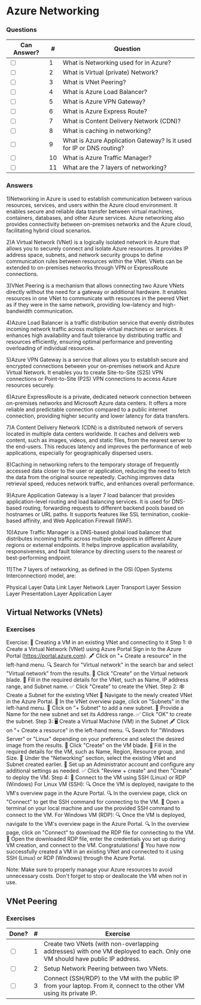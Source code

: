 # Azure Networking

### Questions

| Can Answer? | # | Question |
| --- | --- | --- |
| <input type="checkbox"> | 1 | What is Networking used for in Azure? |
| <input type="checkbox"> | 2 | What is Virtual (private) Network? |
| <input type="checkbox"> | 3 | What is VNet Peering? |
| <input type="checkbox"> | 4 | What is Azure Load Balancer? |
| <input type="checkbox"> | 5 | What is Azure VPN Gateway? |
| <input type="checkbox"> | 6 | What is Azure Express Route? |
| <input type="checkbox"> | 7 | What is Content Delivery Network (CDN)? |
| <input type="checkbox"> | 8 | What is caching in networking? |
| <input type="checkbox"> | 9 | What is Azure Application Gateway? Is it used for IP or DNS routing? |
| <input type="checkbox"> | 10 | What is Azure Traffic Manager? |
| <input type="checkbox"> | 11 | What are the 7 layers of networking? |

### Answers


1)Networking in Azure is used to establish communication between various resources, services, and users within the Azure cloud environment. It enables secure and reliable data transfer between virtual machines, containers, databases, and other Azure services. Azure networking also provides connectivity between on-premises networks and the Azure cloud, facilitating hybrid cloud scenarios.


2)A Virtual Network (VNet) is a logically isolated network in Azure that allows you to securely connect and isolate Azure resources. It provides IP address space, subnets, and network security groups to define communication rules between resources within the VNet. VNets can be extended to on-premises networks through VPN or ExpressRoute connections.


3)VNet Peering is a mechanism that allows connecting two Azure VNets directly without the need for a gateway or additional hardware. It enables resources in one VNet to communicate with resources in the peered VNet as if they were in the same network, providing low-latency and high-bandwidth communication.


4)Azure Load Balancer is a traffic distribution service that evenly distributes incoming network traffic across multiple virtual machines or services. It enhances high availability and fault tolerance by distributing traffic and resources efficiently, ensuring optimal performance and preventing overloading of individual resources.


5)Azure VPN Gateway is a service that allows you to establish secure and encrypted connections between your on-premises network and Azure Virtual Network. It enables you to create Site-to-Site (S2S) VPN connections or Point-to-Site (P2S) VPN connections to access Azure resources securely.


6)Azure ExpressRoute is a private, dedicated network connection between on-premises networks and Microsoft Azure data centers. It offers a more reliable and predictable connection compared to a public internet connection, providing higher security and lower latency for data transfers.


7)A Content Delivery Network (CDN) is a distributed network of servers located in multiple data centers worldwide. It caches and delivers web content, such as images, videos, and static files, from the nearest server to the end-users. This reduces latency and improves the performance of web applications, especially for geographically dispersed users.


8)Caching in networking refers to the temporary storage of frequently accessed data closer to the user or application, reducing the need to fetch the data from the original source repeatedly. Caching improves data retrieval speed, reduces network traffic, and enhances overall performance.


9)Azure Application Gateway is a layer 7 load balancer that provides application-level routing and load balancing services. It is used for DNS-based routing, forwarding requests to different backend pools based on hostnames or URL paths. It supports features like SSL termination, cookie-based affinity, and Web Application Firewall (WAF).


10)Azure Traffic Manager is a DNS-based global load balancer that distributes incoming traffic across multiple endpoints in different Azure regions or external endpoints. It helps improve application availability, responsiveness, and fault tolerance by directing users to the nearest or best-performing endpoint.


11)The 7 layers of networking, as defined in the OSI (Open Systems Interconnection) model, are:

Physical Layer
Data Link Layer
Network Layer
Transport Layer
Session Layer
Presentation Layer
Application Layer






## Virtual Networks (VNets)

### Exercises

Exercise: 🚀 Creating a VM in an existing VNet and connecting to it
Step 1: 🌐 Create a Virtual Network (VNet) using Azure Portal
Sign in to the Azure Portal (https://portal.azure.com).
🖋️ Click on "+ Create a resource" in the left-hand menu.
🔍 Search for "Virtual network" in the search bar and select "Virtual network" from the results.
🏁 Click "Create" on the Virtual network blade.
📝 Fill in the required details for the VNet, such as Name, IP address range, and Subnet name.
✅ Click "Create" to create the VNet.
Step 2: 🕸️ Create a Subnet for the existing VNet
📝 Navigate to the newly created VNet in the Azure Portal.
📝 In the VNet overview page, click on "Subnets" in the left-hand menu.
📝 Click on "+ Subnet" to add a new subnet.
📝 Provide a Name for the new subnet and set its Address range.
✅ Click "OK" to create the subnet.
Step 3: 🖥️ Create a Virtual Machine (VM) in the Subnet
🖋️ Click on "+ Create a resource" in the left-hand menu.
🔍 Search for "Windows Server" or "Linux" depending on your preference and select the desired image from the results.
🏁 Click "Create" on the VM blade.
📝 Fill in the required details for the VM, such as Name, Region, Resource group, and Size.
📝 Under the "Networking" section, select the existing VNet and Subnet created earlier.
📝 Set up an Administrator account and configure any additional settings as needed.
✅ Click "Review + create" and then "Create" to deploy the VM.
Step 4: 🤝 Connect to the VM using SSH (Linux) or RDP (Windows)
For Linux VM (SSH):
🔍 Once the VM is deployed, navigate to the VM's overview page in the Azure Portal.
🔍 In the overview page, click on "Connect" to get the SSH command for connecting to the VM.
🚀 Open a terminal on your local machine and use the provided SSH command to connect to the VM.
For Windows VM (RDP):
🔍 Once the VM is deployed, navigate to the VM's overview page in the Azure Portal.
🔍 In the overview page, click on "Connect" to download the RDP file for connecting to the VM.
🚀 Open the downloaded RDP file, enter the credentials you set up during VM creation, and connect to the VM.
Congratulations! 🎉 You have now successfully created a VM in an existing VNet and connected to it using SSH (Linux) or RDP (Windows) through the Azure Portal.

Note: Make sure to properly manage your Azure resources to avoid unnecessary costs. Don't forget to stop or deallocate the VM when not in use.










## VNet Peering

### Exercises

| Done? | # | Exercise |
| --- | --- | --- |
| <input type="checkbox"> | 1 | Create two VNets (with non-overlapping addresses) with one VM deployed to each. Only one VM should have public IP address. |
| <input type="checkbox"> | 2 | Setup Network Peering between two VNets. |
| <input type="checkbox"> | 3 | Connect (SSH/RDP) to the VM with the public IP from your laptop. From it, connect to the other VM using its private IP. |
